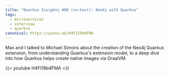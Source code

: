 ```yaml
---
title: "Quarkus Insights #80 (co-host): Neo4j with Quarkus"
tags:
  - microservices
  - interview
  - quarkus
canonical: https://youtu.be/H4FI19b4FMA
---
```


Max and I talked to Michael Simons about the creation of the Neo4j Quarkus extension, from understanding Quarkus's extension model, to a deep dive into how Quarkus helps create native images via GraalVM.

{{< youtube H4FI19b4FMA >}}